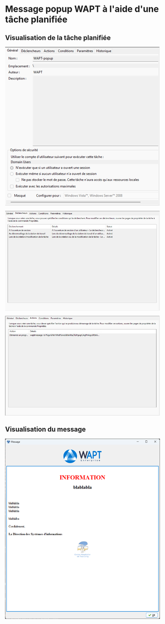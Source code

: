 # Message popup WAPT à l'aide d'une tâche planifiée

## Visualisation de la tâche planifiée

![alt text](https://github.com/ChouaibKhamallah/WAPT-windows-scheduled-message-popup/blob/main/task-general.png?raw=true)

![alt text](https://github.com/ChouaibKhamallah/WAPT-windows-scheduled-message-popup/blob/main/task-trigger.png?raw=true)

![alt text](https://github.com/ChouaibKhamallah/WAPT-windows-scheduled-message-popup/blob/main/task-action.png?raw=true)

## Visualisation du message

![alt text](https://github.com/ChouaibKhamallah/WAPT-windows-scheduled-message-popup/blob/main/message.png?raw=true)

